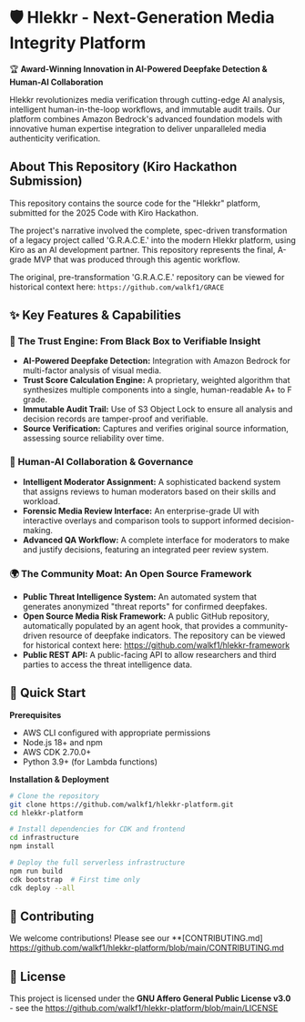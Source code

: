 # 🛡️ Hlekkr - Next-Generation Media Integrity Platform

🏆 **Award-Winning Innovation in AI-Powered Deepfake Detection & Human-AI Collaboration**

Hlekkr revolutionizes media verification through cutting-edge AI analysis, intelligent human-in-the-loop workflows, and immutable audit trails. Our platform combines Amazon Bedrock's advanced foundation models with innovative human expertise integration to deliver unparalleled media authenticity verification.

## About This Repository (Kiro Hackathon Submission)

This repository contains the source code for the "Hlekkr" platform, submitted for the 2025 Code with Kiro Hackathon.

The project's narrative involved the complete, spec-driven transformation of a legacy project called 'G.R.A.C.E.' into the modern Hlekkr platform, using Kiro as an AI development partner. This repository represents the final, A-grade MVP that was produced through this agentic workflow.

The original, pre-transformation 'G.R.A.C.E.' repository can be viewed for historical context here: `https://github.com/walkf1/GRACE`

## ✨ Key Features & Capabilities

### 🤖 The Trust Engine: From Black Box to Verifiable Insight

  * **AI-Powered Deepfake Detection:** Integration with Amazon Bedrock for multi-factor analysis of visual media.
  * **Trust Score Calculation Engine:** A proprietary, weighted algorithm that synthesizes multiple components into a single, human-readable A+ to F grade.
  * **Immutable Audit Trail:** Use of S3 Object Lock to ensure all analysis and decision records are tamper-proof and verifiable.
  * **Source Verification:** Captures and verifies original source information, assessing source reliability over time.

### 🤝 Human-AI Collaboration & Governance

  * **Intelligent Moderator Assignment:** A sophisticated backend system that assigns reviews to human moderators based on their skills and workload.
  * **Forensic Media Review Interface:** An enterprise-grade UI with interactive overlays and comparison tools to support informed decision-making.
  * **Advanced QA Workflow:** A complete interface for moderators to make and justify decisions, featuring an integrated peer review system.

### 🌍 The Community Moat: An Open Source Framework

  * **Public Threat Intelligence System:** An automated system that generates anonymized "threat reports" for confirmed deepfakes.
  * **Open Source Media Risk Framework:** A public GitHub repository, automatically populated by an agent hook, that provides a community-driven resource of deepfake indicators.  The repository can be viewed for historical context here: https://github.com/walkf1/hlekkr-framework
  * **Public REST API:** A public-facing API to allow researchers and third parties to access the threat intelligence data.

## 🚀 Quick Start

**Prerequisites**

  * AWS CLI configured with appropriate permissions
  * Node.js 18+ and npm
  * AWS CDK 2.70.0+
  * Python 3.9+ (for Lambda functions)

**Installation & Deployment**

```bash
# Clone the repository
git clone https://github.com/walkf1/hlekkr-platform.git
cd hlekkr-platform

# Install dependencies for CDK and frontend
cd infrastructure
npm install

# Deploy the full serverless infrastructure
npm run build
cdk bootstrap  # First time only
cdk deploy --all
```

## 🤝 Contributing

We welcome contributions\! Please see our **[CONTRIBUTING.md] https://github.com/walkf1/hlekkr-platform/blob/main/CONTRIBUTING.md

## 📄 License

This project is licensed under the **GNU Affero General Public License v3.0** - see the https://github.com/walkf1/hlekkr-platform/blob/main/LICENSE
